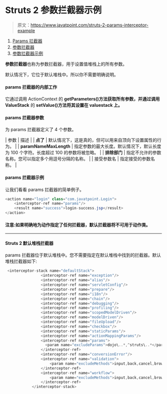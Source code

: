 # Struts 2 参数拦截器示例

> 原文：<https://www.javatpoint.com/struts-2-params-interceptor-example>

1.  [Params 拦截器](#)
2.  [参数拦截器](#)
3.  [参数拦截器示例](#)

**参数拦截器**也称为参数拦截器，用于设置值堆栈上的所有参数。

默认情况下，它位于默认堆栈中。所以你不需要明确说明。

#### params 拦截器的内部工作

它通过调用 ActionContext 的 **getParameters()方法获取所有参数，并通过调用 ValueStack** 的 **setValue()方法将其设置在 valuestack 上。**

#### params 拦截器参数

为 params 拦截器定义了 4 个参数。

| 参数 | 描述 |
| **点了** | 默认情况下，这是真的，但可以用来自顶向下设置属性的行为。 |
| **paramNameMaxLength** | 指定参数的最大长度。默认情况下，默认长度为 100 个字符。长度超过 100 的参数将被忽略。 |
| **排除部门** | 指定不允许的参数名称。您可以指定多个用逗号分隔的名称。 |
| 接受参数名 | 指定接受的参数名称。 |

#### params 拦截器示例

让我们看看 params 拦截器的简单例子。

```java
<action name="login" class="com.javatpoint.Login">
    <interceptor-ref name="params"/>
    <result name="success">login-success.jsp</result>
</action>

```

#### 注意:如果明确地为动作指定了任何拦截器，默认拦截器将不可用于动作类。

* * *

#### Struts 2 默认堆栈拦截器

params 拦截器位于默认堆栈中。您不需要指定在默认堆栈中找到的拦截器。默认堆栈拦截器如下:

```java
 <interceptor-stack name="defaultStack">
                <interceptor-ref name="exception"/>
                <interceptor-ref name="alias"/>
                <interceptor-ref name="servletConfig"/>
                <interceptor-ref name="prepare"/>
                <interceptor-ref name="i18n"/>
                <interceptor-ref name="chain"/>
                <interceptor-ref name="debugging"/>
                <interceptor-ref name="profiling"/>
                <interceptor-ref name="scopedModelDriven"/>
                <interceptor-ref name="modelDriven"/>
                <interceptor-ref name="fileUpload"/>
                <interceptor-ref name="checkbox"/>
                <interceptor-ref name="staticParams"/>
                <interceptor-ref name="actionMappingParams"/>
                <interceptor-ref name="params">
                  <param name="excludeParams">dojo\..*,^struts\..*</param>
                </interceptor-ref>
                <interceptor-ref name="conversionError"/>
                <interceptor-ref name="validation">
                    <param name="excludeMethods">input,back,cancel,browse</param>
                </interceptor-ref>
                <interceptor-ref name="workflow">
                    <param name="excludeMethods">input,back,cancel,browse</param>
                </interceptor-ref>
            </interceptor-stack>

```